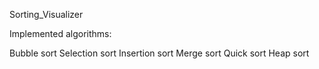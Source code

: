 Sorting_Visualizer

Implemented algorithms:

Bubble sort
Selection sort
Insertion sort
Merge sort
Quick sort
Heap sort


